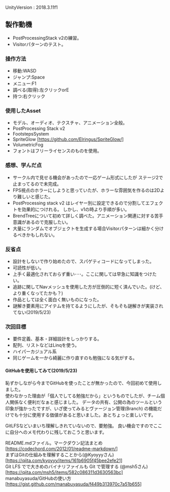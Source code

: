 
UnityVersion : 2018.3.11f1  

## 製作動機  
  - PostProcessingStack v2の練習。
  - Visitorパターンのテスト。
  
### 操作方法
  - 移動:WASD  
  - ジャンプ:Space
  - メニュー:F1
  - 調べる(取得):左クリックorE
  - 持つ:右クリック
  
 ### 使用したAsset
  - モデル、オーディオ、テクスチャ、アニメーション全般。
  - PostProcessing Stack v2
  - FootstepsSystem
  - SpriteGlow [https://github.com/Elringus/SpriteGlow/]
  - VolumetricFog
  - フォントはフリーライセンスのものを使用。
  
 ### 感想、学んだ点
  - サークル内で見せる機会があったので一応ゲーム形式にしたが
  ステージ2で止まってるので未完成。
  - FPS視点のホラーにしようと思っていたが、ホラーな雰囲気を作るのは2Dより難しいと感じた。
  - PostProcessing stack v2 はレイヤー別に設定できるので分割してエフェクトを効果的につけれる。
  しかし、v1の時より手順が多い。
  - BrendTreeについて初めて詳しく調べた。アニメーション関連に対する苦手意識があるので克服したい。
  - 大量にランダムでオブジェクトを生成する場合Visitorパターンは細かく分けるべきかもしれない。
  
 ### 反省点
  - 設計をしないで作り始めたので、スパゲティコードになってしまった。
  - 可読性が低い。
  - 上手く最適化されておらず重い･･･。ここに関しては早急に知識をつけたい。
  - 追跡に関してNavメッシュを使用した方が圧倒的に短く済んでいた。(けど、より重くなってたかも？)
  - 作品としては全く面白く無いものになった。
  - 謎解き要素用にアイテムを持てるようにしたが、そもそも謎解きが実装されてない(2019/5/23)
 
 ### 次回目標
  - 要件定義、基本・詳細設計をしっかりする。
  - 配列、リストなどはLinqを使う。
  - ハイパーカジュアル系    
  - 同じゲームを一から綺麗に作り直すのも勉強になる気がする。
 
 #### GitHubを使用してみて(2019/5/23)
 恥ずかしながら今までGitHubを使ったことが無かったので、今回初めて使用しました。  
 使わなかった理由が「個人でしてる勉強だから」というものでしたが、チーム個人関係なく便利だなぁと感じました。
 データの共有、公開の為のツールという印象が強かったですが、いざ使ってみるとヴァージョン管理(Branch)
 の機能だけでも十分に使用する価値があると思いました。あとちょっと楽しいです。
 
 
 GitLFSなどいまいち理解しきれていないので、要勉強。
 良い機会ですのでここに自分へのメモ代わりに残しておこうと思います。
 
 README.mdファイル。マークダウン記法まとめ  
 [https://codechord.com/2012/01/readme-markdown/]  
 まずはGitの仕組みを理解することから(@Kyoyyyさん)  
 [https://qiita.com/kyoyyy/items/161b6905f45bee2efe21]  
 Git LFS でで大きめのバイナリファイルも Git で管理する (@msh5さん)  
 [https://qiita.com/msh5/items/582c086311d3630563bc]  
 manabuyasuda/GitHubの使い方  
 [https://gist.github.com/manabuyasuda/f449b313970c7a51b655]
 
 

